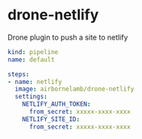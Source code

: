 # drone-netlify
Drone plugin to push a site to netlify

```yaml
kind: pipeline
name: default

steps:
- name: netlify
  image: airbornelamb/drone-netlify
  settings:
    NETLIFY_AUTH_TOKEN:
      from_secret: xxxxx-xxxx-xxxx
    NETLIFY_SITE_ID:
      from_secret: xxxxx-xxxx-xxxx
```
